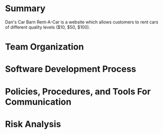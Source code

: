 # Summary
Dan's Car Barn Rent-A-Car is a website which allows customers to rent cars of different quality
levels ($10, $50, $100).

# Team Organization


# Software Development Process


# Policies, Procedures, and Tools For Communication


# Risk Analysis
